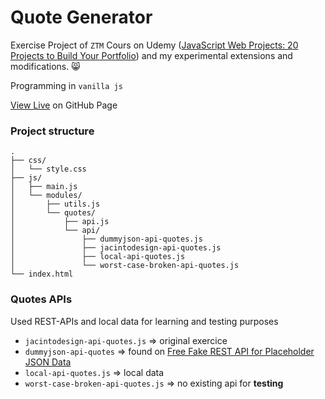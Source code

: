 # Quote Generator

Exercise Project of `ZTM` Cours on Udemy ([JavaScript Web Projects: 20 Projects to Build Your Portfolio](https://www.udemy.com/course/javascript-web-projects-to-build-your-portfolio-resume)) and my experimental extensions and modifications. :smile_cat:

Programming in `vanilla js`

[View Live](https://buzzcosm.github.io/quote-generator-vanilla-js-app/) on GitHub Page

### Project structure

```
.
├── css/
│   └── style.css
├── js/
│   ├── main.js
│   └── modules/
│       ├── utils.js
│       └── quotes/
│           ├── api.js
│           └── api/
│               ├── dummyjson-api-quotes.js
│               ├── jacintodesign-api-quotes.js
│               ├── local-api-quotes.js
│               └── worst-case-broken-api-quotes.js
└── index.html
```

### Quotes APIs

Used REST-APIs and local data for learning and testing purposes

- `jacintodesign-api-quotes.js` => original exercice
- `dummyjson-api-quotes` => found on [Free Fake REST API for Placeholder JSON Data](https://dummyjson.com/)
- `local-api-quotes.js` => local data
- `worst-case-broken-api-quotes.js` => no existing api for **testing**
